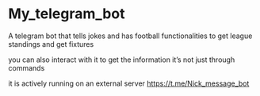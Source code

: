 # My_telegram_bot

A telegram bot that tells jokes and has football functionalities to get league standings and get fixtures

you can also interact with it to get the information
it’s not just through commands

it is actively running on an external server
https://t.me/Nick_message_bot
